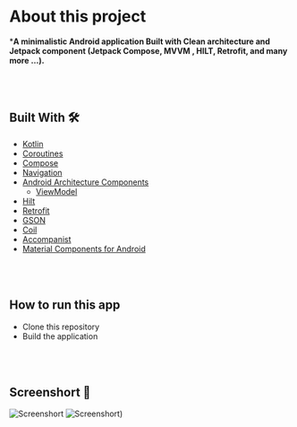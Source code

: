 # About this project
***A minimalistic Android application Built with Clean architecture and Jetpack component (Jetpack Compose, MVVM , HILT, Retrofit, and many more …).**

## <br/><br/>Built With 🛠
- [Kotlin](https://kotlinlang.org/) 
- [Coroutines](https://kotlinlang.org/docs/reference/coroutines-overview.html) 
- [Compose](https://developer.android.com/jetpack/compose) 
- [Navigation](https://developer.android.com/guide/navigation)
- [Android Architecture Components](https://developer.android.com/topic/libraries/architecture) 
  - [ViewModel](https://developer.android.com/topic/libraries/architecture/viewmodel)
- [Hilt](https://dagger.dev/hilt/)
- [Retrofit](https://square.github.io/retrofit/)
- [GSON](https://github.com/google/gson) 
- [Coil](https://github.com/chrisbanes/accompanist/blob/main/coil/README.md)
- [Accompanist](https://google.github.io/accompanist/)
- [Material Components for Android](https://github.com/material-components/material-components-android) 

## <br/><br/> How to run this app
- Clone this repository
- Build the application

## <br/><br/>Screenshort 📸
![Screenshort](https://github.com/nehapraksh/BupaCodeChallenge/blob/master/screenshots/home_screen.jpg)
![Screenshort](https://github.com/nehapraksh/BupaCodeChallenge/blob/master/screenshots/detail_screen.jpg))
